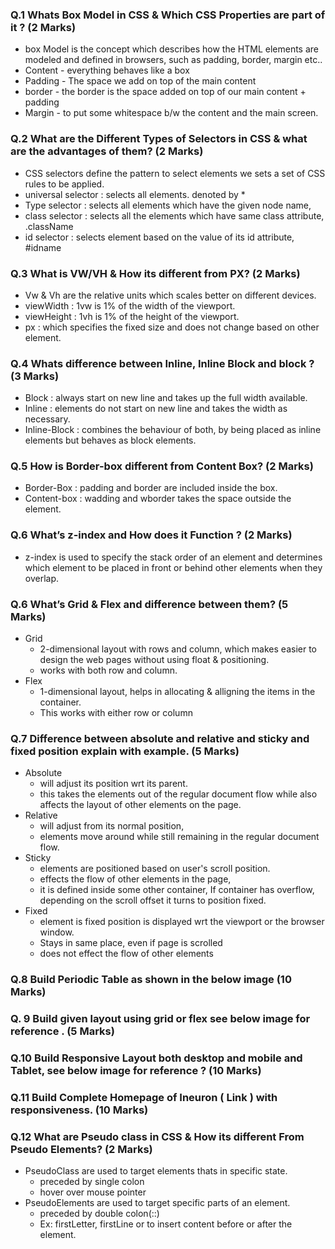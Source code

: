 ### Q.1 Whats Box Model in CSS & Which CSS Properties are part of it ? (2 Marks)
- box Model is the concept which describes how the HTML elements are modeled and defined in browsers, such as padding, border, margin etc..
- Content - everything behaves like a box
- Padding - The space we add on top of the main content
- border - the border is the space added on top of our main content + padding
- Margin - to put some whitespace b/w the content and the main screen.
### Q.2 What are the Different Types of Selectors in CSS & what are the advantages of them? (2 Marks)
- CSS selectors define the pattern to select elements we sets a set of CSS rules to be applied.
- universal selector : selects all elements. denoted by *
- Type selector : selects all elements which have the given node name, <elementname>
- class selector : selects all the elements which have same class attribute, .className
- id selector : selects element based on the value of its id attribute, #idname

### Q.3 What is VW/VH & How its different from PX? (2 Marks)
- Vw & Vh are the relative units which scales better on different devices.
- viewWidth : 1vw is 1% of the width of the viewport.
- viewHeight : 1vh is 1% of the height of the viewport.
- px : which specifies the fixed size and does not change based on other element.

### Q.4 Whats difference between Inline, Inline Block and block ? (3 Marks)
- Block : always start on new line and takes up the full width available.
- Inline : elements do not start on new line and takes the width as necessary.
- Inline-Block : combines the behaviour of both, by being placed as inline elements but behaves as block elements.
### Q.5 How is Border-box different from Content Box? (2 Marks)
- Border-Box : padding and border are included inside the box.
- Content-box : wadding and wborder takes the space outside the element.

### Q.6 What’s z-index and How does it Function ? (2 Marks)
- z-index is used to specify the stack order of an element and determines which element to be placed in front or behind other elements when they overlap.

### Q.6 What’s Grid & Flex and difference between them? (5 Marks)
- Grid
  - 2-dimensional layout with rows and column, which makes easier to design the web pages without using float & positioning.
  - works with both row and column.
- Flex
  - 1-dimensional layout, helps in allocating & alligning the items in the container.
  - This works with either row or column

### Q.7 Difference between absolute and relative and sticky and fixed position explain with example. (5 Marks)
- Absolute
  - will adjust its position wrt its parent.
  - this takes the elements out of the regular document flow while also affects the layout of other elements on the page.
- Relative
  - will adjust from its normal position,
  - elements move around while still remaining in the regular document flow.
- Sticky
  - elements are positioned based on user's scroll position.
  - effects the flow of other elements in the page,
  - it is defined inside some other container, If container has overflow, depending on the scroll offset it turns to position fixed.
- Fixed
  - element is fixed position is displayed wrt the viewport or the browser window.
  - Stays in same place, even if page is scrolled
  - does not effect the flow of other elements

### Q.8 Build Periodic Table as shown in the below image (10 Marks)


### Q. 9 Build given layout using grid or flex see below image for reference . (5 Marks)


### Q.10 Build Responsive Layout both desktop and mobile and Tablet, see below image for reference ? (10 Marks)


### Q.11 Build Complete Homepage of Ineuron ( Link ) with responsiveness. (10 Marks)


### Q.12 What are Pseudo class in CSS & How its different From Pseudo Elements? (2 Marks)
- PseudoClass are used to target elements thats in specific state.
  - preceded by single colon
  - hover over mouse pointer
- PseudoElements are used to target specific parts of an element.
  - preceded by double colon(::)
  - Ex: firstLetter, firstLine or to insert content before or after the element.
